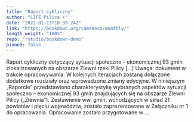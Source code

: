```yaml
---
title: "Raport cykliczny"
author: "LIFE Pilica +"
date: "2022-01-13T18:39:24Z"
link: "https://bookdown.org/cam48eco/monthly/"
length_weight: "100%"
repo: "rstudio/bookdown-demo"
pinned: false
---
```


Raport cykliczny dotyczący sytuacji społeczno - ekonomicznej 93 gmin zlokalizowanych na obszarze Zlewni rzeki Pilicy [...] Uwaga: dokument w trakcie opracowywania. W kolejnych iteracjach zostaną dołączone dodatkowe rozdziały oraz wprowadzone zmiany edycyjne. W niniejszym „Raporcie” przedstawiono charakterystykę wybranych aspektów sytuacji społeczno – ekonomicznej 93 gmin znajdujących się na obszarze Zlewni Pilicy („Zlewnia”). Zestawienie ww. gmin, wchodzących w skład 21 powiatów i pięciu województw, zostało zaprezentowane w Załączniku nr 1 do opracowania. Opracowanie zostało przygotowane w ...
